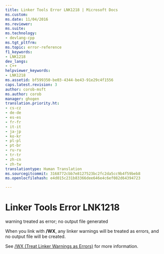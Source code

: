 ```yaml
---
title: Linker Tools Error LNK1218 | Microsoft Docs
ms.custom: 
ms.date: 11/04/2016
ms.reviewer: 
ms.suite: 
ms.technology:
- devlang-cpp
ms.tgt_pltfrm: 
ms.topic: error-reference
f1_keywords:
- LNK1218
dev_langs:
- C++
helpviewer_keywords:
- LNK1218
ms.assetid: bf599350-be03-4344-be43-91e29c4f1556
caps.latest.revision: 3
author: corob-msft
ms.author: corob
manager: ghogen
translation.priority.ht:
- cs-cz
- de-de
- es-es
- fr-fr
- it-it
- ja-jp
- ko-kr
- pl-pl
- pt-br
- ru-ru
- tr-tr
- zh-cn
- zh-tw
translationtype: Human Translation
ms.sourcegitcommit: 3168772cbb7e8127523bc2fc2da5cc9b4f59beb8
ms.openlocfilehash: e4d015c231b83366dee646e4c6ef082d64394723

---
```

# Linker Tools Error LNK1218
warning treated as error; no output file generated  
  
 When you link with **/WX**, any linker warnings will be treated as errors, and no output file will be created.  
  
 See [/WX (Treat Linker Warnings as Errors)](../../build/reference/wx-treat-linker-warnings-as-errors.md) for more information.


<!--HONumber=Jan17_HO2-->


